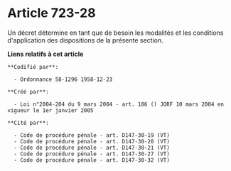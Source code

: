 # Article 723-28

Un décret détermine en tant que de besoin les modalités et les conditions d'application des dispositions de la présente
section.

**Liens relatifs à cet article**

	**Codifié par**:

	  - Ordonnance 58-1296 1958-12-23

	**Créé par**:

	  - Loi n°2004-204 du 9 mars 2004 - art. 186 () JORF 10 mars 2004 en vigueur le 1er janvier 2005

	**Cité par**:

	  - Code de procédure pénale - art. D147-30-19 (VT)
	  - Code de procédure pénale - art. D147-30-20 (VT)
	  - Code de procédure pénale - art. D147-30-21 (VT)
	  - Code de procédure pénale - art. D147-30-27 (VT)
	  - Code de procédure pénale - art. D147-30-32 (VT)

